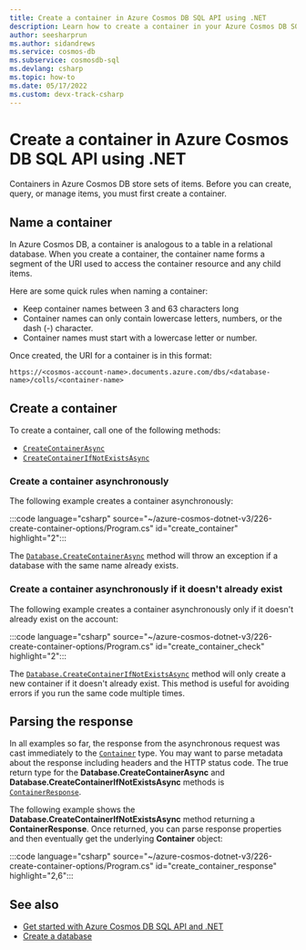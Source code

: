 ```yaml
---
title: Create a container in Azure Cosmos DB SQL API using .NET
description: Learn how to create a container in your Azure Cosmos DB SQL API database using the .NET SDK.
author: seesharprun
ms.author: sidandrews
ms.service: cosmos-db
ms.subservice: cosmosdb-sql
ms.devlang: csharp
ms.topic: how-to
ms.date: 05/17/2022
ms.custom: devx-track-csharp
---
```


# Create a container in Azure Cosmos DB SQL API using .NET

Containers in Azure Cosmos DB store sets of items. Before you can create, query, or manage items, you must first create a container.

## Name a container

In Azure Cosmos DB, a container is analogous to a table in a relational database. When you create a container, the container name forms a segment of the URI used to access the container resource and any child items.

Here are some quick rules when naming a container:

* Keep container names between 3 and 63 characters long
* Container names can only contain lowercase letters, numbers, or the dash (-) character.
* Container names must start with a lowercase letter or number.

Once created, the URI for a container is in this format:

``https://<cosmos-account-name>.documents.azure.com/dbs/<database-name>/colls/<container-name>``

## Create a container

To create a container, call one of the following methods:

* [``CreateContainerAsync``](#create-a-container-asynchronously)
* [``CreateContainerIfNotExistsAsync``](#create-a-container-asynchronously-if-it-doesnt-already-exist)

### Create a container asynchronously

The following example creates a container asynchronously:

:::code language="csharp" source="~/azure-cosmos-dotnet-v3/226-create-container-options/Program.cs" id="create_container" highlight="2":::

The [``Database.CreateContainerAsync``](/dotnet/api/microsoft.azure.cosmos.database.createcontainerasync) method will throw an exception if a database with the same name already exists.

### Create a container asynchronously if it doesn't already exist

The following example creates a container asynchronously only if it doesn't already exist on the account:

:::code language="csharp" source="~/azure-cosmos-dotnet-v3/226-create-container-options/Program.cs" id="create_container_check" highlight="2":::

The [``Database.CreateContainerIfNotExistsAsync``](/dotnet/api/microsoft.azure.cosmos.database.createcontainerifnotexistsasync) method will only create a new container if it doesn't already exist. This method is useful for avoiding errors if you run the same code multiple times.

## Parsing the response

In all examples so far, the response from the asynchronous request was cast immediately to the [``Container``](/dotnet/api/microsoft.azure.cosmos.container) type. You may want to parse metadata about the response including headers and the HTTP status code. The true return type for the **Database.CreateContainerAsync** and **Database.CreateContainerIfNotExistsAsync** methods is [``ContainerResponse``](/dotnet/api/microsoft.azure.cosmos.containerresponse).

The following example shows the **Database.CreateContainerIfNotExistsAsync** method returning a **ContainerResponse**. Once returned, you can parse response properties and then eventually get the underlying **Container** object:

:::code language="csharp" source="~/azure-cosmos-dotnet-v3/226-create-container-options/Program.cs" id="create_container_response" highlight="2,6":::

## See also

- [Get started with Azure Cosmos DB SQL API and .NET](how-to-dotnet-get-started.md)
- [Create a database](how-to-dotnet-create-database.md)
